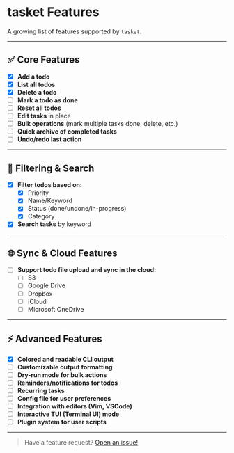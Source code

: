 # tasket Features

A growing list of features supported by `tasket`.

---

## ✅ Core Features

- [x] **Add a todo**
- [x] **List all todos**
- [x] **Delete a todo**
- [ ] **Mark a todo as done**
- [ ] **Reset all todos**
- [ ] **Edit tasks** in place
- [ ] **Bulk operations** (mark multiple tasks done, delete, etc.)
- [ ] **Quick archive of completed tasks**
- [ ] **Undo/redo last action**

---

## 🔎 Filtering & Search

- [x] **Filter todos based on:**
  - [x] Priority
  - [x] Name/Keyword
  - [x] Status (done/undone/in-progress)
  - [x] Category
- [x] **Search tasks** by keyword

---

## 🌐 Sync & Cloud Features

- [ ] **Support todo file upload and sync in the cloud:**
  - [ ] S3
  - [ ] Google Drive
  - [ ] Dropbox
  - [ ] iCloud
  - [ ] Microsoft OneDrive

---

## ⚡ Advanced Features

- [x] **Colored and readable CLI output**
- [ ] **Customizable output formatting**
- [ ] **Dry-run mode for bulk actions**
- [ ] **Reminders/notifications for todos**
- [ ] **Recurring tasks**
- [ ] **Config file for user preferences**
- [ ] **Integration with editors (Vim, VSCode)**
- [ ] **Interactive TUI (Terminal UI) mode**
- [ ] **Plugin system for user scripts**

---

> Have a feature request? [Open an issue!](https://github.com/yourusername/tasket/issues)
